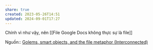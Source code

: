 ```yaml
---
share: true
created: 2023-05-26T14:51
updated: 2024-09-01T17:27
---
```

Chính vì như vậy, nên [[File Google Docs không thực sự là file]]

Nguồn:: [Golems, smart objects, and the file metaphor (Interconnected)](https://interconnected.org/home/2021/02/01/golems)
